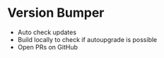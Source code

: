 # Version Bumper

- Auto check updates
- Build locally to check if autoupgrade is possible
- Open PRs on GitHub